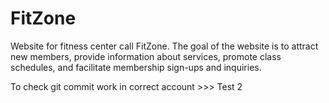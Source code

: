 # FitZone

Website for fitness center call FitZone. The goal of the website is to attract new members, provide information about services, promote class schedules, and facilitate membership sign-ups and inquiries.

To check git commit work in correct account >>> Test 2

